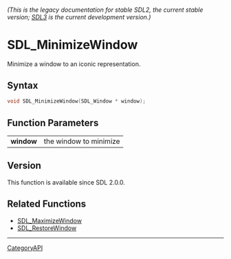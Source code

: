 ###### (This is the legacy documentation for stable SDL2, the current stable version; [SDL3](https://wiki.libsdl.org/SDL3/) is the current development version.)
# SDL_MinimizeWindow

Minimize a window to an iconic representation.

## Syntax

```c
void SDL_MinimizeWindow(SDL_Window * window);

```

## Function Parameters

|                |                        |
| -------------- | ---------------------- |
| **window**     | the window to minimize |

## Version

This function is available since SDL 2.0.0.

## Related Functions

* [SDL_MaximizeWindow](SDL_MaximizeWindow)
* [SDL_RestoreWindow](SDL_RestoreWindow)

----
[CategoryAPI](CategoryAPI)

